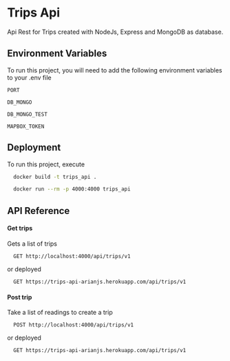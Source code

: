 # Trips Api

Api Rest for Trips created with NodeJs, Express and MongoDB as database.


## Environment Variables

To run this project, you will need to add the following environment variables to your .env file

`PORT`

`DB_MONGO`

`DB_MONGO_TEST`

`MAPBOX_TOKEN`


## Deployment

To run this project, execute

```bash
  docker build -t trips_api .
```

```bash
  docker run --rm -p 4000:4000 trips_api
```


## API Reference

#### Get trips

Gets a list of trips

```http
  GET http://localhost:4000/api/trips/v1
```
or deployed

```https
  GET https://trips-api-arianjs.herokuapp.com/api/trips/v1
```

#### Post trip

Take a list of readings to create a trip

```https
  POST http://localhost:4000/api/trips/v1
```

or deployed

```https
  GET https://trips-api-arianjs.herokuapp.com/api/trips/v1
```
